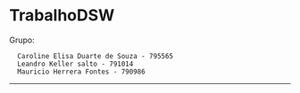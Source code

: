 # TrabalhoDSW

Grupo:

      Caroline Elisa Duarte de Souza - 795565
      Leandro Keller salto - 791014
      Mauricio Herrera Fontes - 790986
--------------------------------------------------------------------------------------------------------
